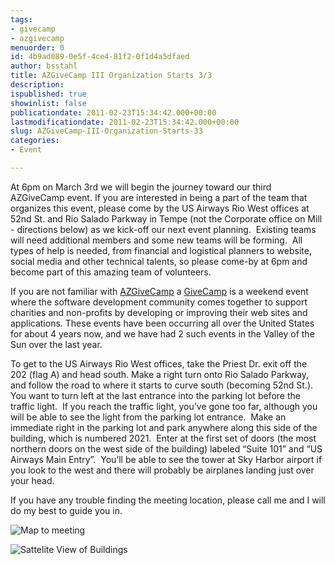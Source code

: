 ```yaml
---
tags:
- givecamp
- azgivecamp
menuorder: 0
id: 4b9ad089-0e5f-4ce4-81f2-0f1d4a5dfaed
author: bsstahl
title: AZGiveCamp III Organization Starts 3/3
description: 
ispublished: true
showinlist: false
publicationdate: 2011-02-23T15:34:42.000+00:00
lastmodificationdate: 2011-02-23T15:34:42.000+00:00
slug: AZGiveCamp-III-Organization-Starts-33
categories:
- Event

---
```

At 6pm on March 3rd we will begin the journey toward our third AZGiveCamp event. If you are interested in being a part of the team that organizes this event, please come by the US Airways Rio West offices at 52nd St. and Rio Salado Parkway in Tempe (not the Corporate office on Mill - directions below) as we kick-off our next event planning.  Existing teams will need additional members and some new teams will be forming.  All types of help is needed, from financial and logistical planners to website, social media and other technical talents, so please come-by at 6pm and become part of this amazing team of volunteers.

If you are not familiar with [AZGiveCamp](http://azgivecamp.org) a [GiveCamp](http://www.givecamp.org) is a weekend event where the software development community comes together to support charities and non-profits by developing or improving their web sites and applications. These events have been occurring all over the United States for about 4 years now, and we have had 2 such events in the Valley of the Sun over the last year.

To get to the US Airways Rio West offices, take the Priest Dr. exit off the 202 (flag A) and head south. Make a right turn onto Rio Salado Parkway, and follow the road to where it starts to curve south (becoming 52nd St.).  You want to turn left at the last entrance into the parking lot before the traffic light.  If you reach the traffic light, you’ve gone too far, although you will be able to see the light from the parking lot entrance.  Make an immediate right in the parking lot and park anywhere along this side of the building, which is numbered 2021.  Enter at the first set of doors (the most northern doors on the west side of the building) labeled “Suite 101” and “US Airways Main Entry”.  You’ll be able to see the tower at Sky Harbor airport if you look to the west and there will probably be airplanes landing just over your head.


If you have any trouble finding the meeting location, please call me and I will do my best to guide you in.


![Map to meeting]({PathToRoot}/Images/image.png)

![Sattelite View of Buildings]({PathToRoot}/Images/image_1.png)